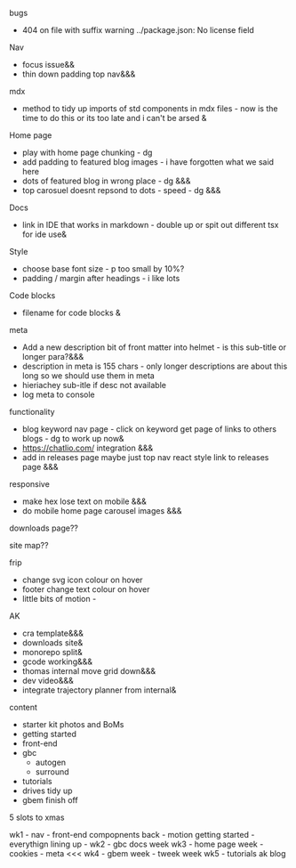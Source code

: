 bugs
* 404 on file with suffix
  warning ../package.json: No license field


Nav
  * focus issue&&
  * thin down padding top nav&&&

mdx
* method to tidy up imports of std components in mdx files - now is the time to do this or its too late and i can't be arsed &

Home page
* play with home page chunking - dg
* add padding to featured blog images - i have forgotten what we said here
* dots of featured blog in wrong place - dg &&&
* top carosuel doesnt repsond to dots - speed - dg &&&

Docs
* link in IDE that works in markdown - double up or spit out different tsx for ide use&

Style
* choose base font size - p too small by 10%?
* padding / margin after headings - i like lots

Code blocks
* filename for code blocks &


meta
* Add a new description bit of front matter into helmet - is this sub-title or longer para?&&&
* description in meta is 155 chars - only longer descriptions are about this long so we should use them in meta
* hieriachey sub-itle if desc not available
* log meta to console


functionality

* blog keyword nav page - click on keyword get page of links to others blogs - dg to work up now&
* https://chatlio.com/ integration &&&
* add in releases page maybe just top nav react style link to releases page &&& 

responsive
* make hex lose text on mobile &&&
* do mobile home page carousel images &&&

downloads page??

site map??

frip
* change svg icon colour on hover
* footer change text colour on hover
* little bits of motion - 


AK
* cra template&&&
* downloads site&
* monorepo split&
* gcode working&&&
* thomas internal move grid down&&&
* dev video&&&
* integrate trajectory planner from internal&





content
* starter kit photos and BoMs
* getting started
* front-end
* gbc
  * autogen
  * surround
* tutorials
* drives tidy up
* gbem finish off



5 slots to xmas

wk1 - nav - front-end compopnents back - motion getting started - everythign lining up - 
wk2 - gbc docs week
wk3 - home page week - cookies - meta <<<
wk4 - gbem week - tweek week
wk5 - tutorials
ak blog
